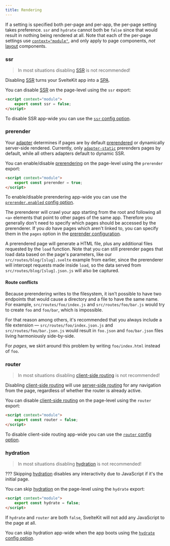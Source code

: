 ```yaml
---
title: Rendering
---
```


If a setting is specified both per-page and per-app, the per-page setting takes preference. `ssr` and `hydrate` cannot both be `false` since that would result in nothing being rendered at all. Note that each of the per-page settings use [`context="module"`](https://svelte.dev/docs#script_context_module), and only apply to page components, _not_ [layout](#layouts) components.

### ssr

> In most situations disabling [SSR](#appendix-ssr) is not recommended!

Disabling [SSR](#appendix-ssr) turns your SvelteKit app into a [SPA](#appendix-csr-and-spa).

You can disable [SSR](#appendix-ssr) on the page-level using the `ssr` export:

```html
<script context="module">
	export const ssr = false;
</script>
```

To disable SSR app-wide you can use the [`ssr` config option](#configuration-ssr).

### prerender

Your [adapter](#adapters) determines if pages are by default [prerendered](#appendix-prerendering) or dynamically server-side rendered. Currently, only [`adapter-static`](https://github.com/sveltejs/kit/tree/master/packages/adapter-static) prerenders pages by default, while all others adapters default to dynamic SSR.

You can enable/disable [prerendering](#appendix-prerendering) on the page-level using the `prerender` export:

```html
<script context="module">
	export const prerender = true;
</script>
```

To enable/disable prerendering app-wide you can use the [`prerender.enabled` config option](#configuration-ssr).

The prerenderer will crawl your app starting from the root and following all `<a>` elements that point to other pages of the same app. Therefore you generally don't need to specify which pages should be accessed by the prerenderer. If you _do_ have pages which aren't linked to, you can specify them in the `pages` option in the [prerender configuration](#configuration-prerender).

A prerendered page will generate a HTML file, plus any additional files requested by the `load` function. Note that you can still prerender pages that load data based on the page's parameters, like our `src/routes/blog/[slug].svelte` example from earlier, since the prerenderer will intercept requests made inside `load`, so the data served from `src/routes/blog/[slug].json.js` will also be captured.

#### Route conflicts

Because prerendering writes to the filesystem, it isn't possible to have two endpoints that would cause a directory and a file to have the same name. For example, `src/routes/foo/index.js` and `src/routes/foo/bar.js` would try to create `foo` and `foo/bar`, which is impossible.

For that reason among others, it's recommended that you always include a file extension — `src/routes/foo/index.json.js` and `src/routes/foo/bar.json.js` would result in `foo.json` and `foo/bar.json` files living harmoniously side-by-side.

For _pages_, we skirt around this problem by writing `foo/index.html` instead of `foo`.

### router

> In most situations disabling [client-side routing](#appendix-routing) is not recommended!

Disabling [client-side routing](#appendix-routing) will use [server-side routing](#appendix-routing) for any navigation from the page, regardless of whether the router is already active.

You can disable [client-side routing](#appendix-routing) on the page-level using the `router` export:

```html
<script context="module">
	export const router = false;
</script>
```

To disable client-side routing app-wide you can use the [`router` config option](#configuration-router).

### hydration

> In most situations disabling [hydration](#appendix-hydration) is not recommended!

??? Skipping [hydration](#appendix-hydration) disables any interactivity due to JavaScript if it's the initial page.

You can skip [hydration](#appendix-hydration) on the page-level using the `hydrate` export:

```html
<script context="module">
	export const hydrate = false;
</script>
```

If `hydrate` and `router` are both `false`, SvelteKit will not add any JavaScript to the page at all.

You can skip hydration app-wide when the app boots using the [`hydrate` config option](#configuration-hydrate).
